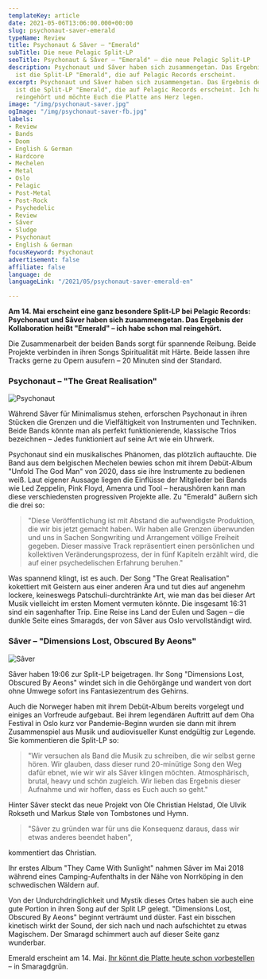 ```yaml
---
templateKey: article
date: 2021-05-06T13:06:00.000+00:00
slug: psychonaut-saver-emerald
typeName: Review
title: Psychonaut & Sâver – "Emerald"
subTitle: Die neue Pelagic Split-LP
seoTitle: Psychonaut & Sâver – "Emerald" – die neue Pelagic Split-LP
description: Psychonaut und Sâver haben sich zusammengetan. Das Ergebnis der Kollaboration
  ist die Split-LP "Emerald", die auf Pelagic Records erscheint.
excerpt: Psychonaut und Sâver haben sich zusammengetan. Das Ergebnis der Kollaboration
  ist die Split-LP "Emerald", die auf Pelagic Records erscheint. Ich habe schon mal
  reingehört und möchte Euch die Platte ans Herz legen.
image: "/img/psychonaut-saver.jpg"
ogImage: "/img/psychonaut-saver-fb.jpg"
labels:
- Review
- Bands
- Doom
- English & German
- Hardcore
- Mechelen
- Metal
- Oslo
- Pelagic
- Post-Metal
- Post-Rock
- Psychedelic
- Review
- Sâver
- Sludge
- Psychonaut
- English & German
focusKeyword: Psychonaut
advertisement: false
affiliate: false
language: de
languageLink: "/2021/05/psychonaut-saver-emerald-en"

---
```

**Am 14. Mai erscheint eine ganz besondere Split-LP bei Pelagic Records: Psychonaut und Sâver haben sich zusammengetan. Das Ergebnis der Kollaboration heißt "Emerald" – ich habe schon mal reingehört.**

Die Zusammenarbeit der beiden Bands sorgt für spannende Reibung. Beide Projekte verbinden in ihren Songs Spiritualität mit Härte. Beide lassen ihre Tracks gerne zu Opern ausufern – 20 Minuten sind der Standard.

### Psychonaut – "The Great Realisation"

![Psychonaut](/img/1616079996.1290540695.jpg 'Psychonaut')

Während Sâver für Minimalismus stehen, erforschen Psychonaut in ihren Stücken die Grenzen und die Vielfältigkeit von Instrumenten und Techniken. Beide Bands könnte man als perfekt funktionierende, klassische Trios bezeichnen – Jedes funktioniert auf seine Art wie ein Uhrwerk.

Psychonaut sind ein musikalisches Phänomen, das plötzlich auftauchte. Die Band aus dem belgischen Mechelen bewies schon mit ihrem Debüt-Album "Unfold The God Man" von 2020, dass sie ihre Instrumente zu bedienen weiß. Laut eigener Aussage liegen die Einflüsse der Mitglieder bei Bands wie Led Zeppelin, Pink Floyd, Amenra und Tool – heraushören kann man diese verschiedensten progressiven Projekte alle. Zu "Emerald" äußern sich die drei so:

> "Diese Veröffentlichung ist mit Abstand die aufwendigste Produktion, die wir bis jetzt gemacht haben. Wir haben alle Grenzen überwunden und uns in Sachen Songwriting und Arrangement völlige Freiheit gegeben. Dieser massive Track repräsentiert einen persönlichen und kollektiven Veränderungsprozess, der in fünf Kapiteln erzählt wird, die auf einer psychedelischen Erfahrung beruhen."

Was spannend klingt, ist es auch. Der Song "The Great Realisation" kokettiert mit Geistern aus einer anderen Ära und tut dies auf angenehm lockere, keineswegs Patschuli-durchtränkte Art, wie man das bei dieser Art Musik vielleicht im ersten Moment vermuten könnte. Die insgesamt 16:31 sind ein sagenhafter Trip. Eine Reise ins Land der Eulen und Sagen – die dunkle Seite eines Smaragds, der von Sâver aus Oslo vervollständigt wird.

### Sâver – "Dimensions Lost, Obscured By Aeons"

![Sâver](/img/1616079996.3731191158.jpg 'Sâver')

Sâver haben 19:06 zur Split-LP beigetragen. Ihr Song "Dimensions Lost, Obscured By Aeons" windet sich in die Gehörgänge und wandert von dort ohne Umwege sofort ins Fantasiezentrum des Gehirns.

Auch die Norweger haben mit ihrem Debüt-Album bereits vorgelegt und einiges an Vorfreude aufgebaut. Bei ihrem legendären Auftritt auf dem Oha Festival in Oslo kurz vor Pandemie-Beginn wurden sie dann mit ihrem Zusammenspiel aus Musik und audiovisueller Kunst endgültig zur Legende. Sie kommentieren die Split-LP so:

> "Wir versuchen als Band die Musik zu schreiben, die wir selbst gerne hören. Wir glauben, dass dieser rund 20-minütige Song den Weg dafür ebnet, wie wir wir als Sâver klingen möchten. Atmosphärisch, brutal, heavy und schön zugleich. Wir lieben das Ergebnis dieser Aufnahme und wir hoffen, dass es Euch auch so geht."

Hinter Sâver steckt das neue Projekt von Ole Christian Helstad, Ole Ulvik Rokseth und Markus Støle von Tombstones und Hymn.

> "Sâver zu gründen war für uns die Konsequenz daraus, dass wir etwas anderes beendet haben",

kommentiert das Christian.

Ihr erstes Album "They Came With Sunlight" nahmen Sâver im Mai 2018 während eines Camping-Aufenthalts in der Nähe von Norrköping in den schwedischen Wäldern auf.

Von der Undurchdringlichkeit und Mystik dieses Ortes haben sie auch eine gute Portion in ihren Song auf der Split LP gelegt. "Dimensions Lost, Obscured By Aeons" beginnt verträumt und düster. Fast ein bisschen kinetisch wirkt der Sound, der sich nach und nach aufschichtet zu etwas Magischem. Der Smaragd schimmert auch auf dieser Seite ganz wunderbar.

Emerald erscheint am 14. Mai. [Ihr könnt die Platte heute schon vorbestellen](https://pelagic-records.com/product/psychonaut-saver-emerald-12-split-lp/) – in Smaragdgrün.